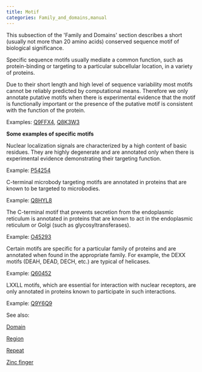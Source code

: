 ```yaml
---
title: Motif
categories: Family_and_domains,manual
---
```


This subsection of the 'Family and Domains' section describes a short (usually not more than 20 amino acids) conserved sequence motif of biological significance.

Specific sequence motifs usually mediate a common function, such as protein-binding or targeting to a particular subcellular location, in a variety of proteins.

Due to their short length and high level of sequence variability most motifs cannot be reliably predicted by computational means. Therefore we only annotate putative motifs when there is experimental evidence that the motif is functionally important or the presence of the putative motif is consistent with the function of the protein.

Examples: [Q9FFX4](http://www.uniprot.org/uniprot/Q9FFX4#family_and_domains), [Q8K3W3](http://www.uniprot.org/uniprot/Q8K3W3#family_and_domains)

**Some examples of specific motifs**

Nuclear localization signals are characterized by a high content of basic residues. They are highly degenerate and are annotated only when there is experimental evidence demonstrating their targeting function.

Example: [P54254](http://www.uniprot.org/uniprot/P54254#family_and_domains)

C-terminal microbody targeting motifs are annotated in proteins that are known to be targeted to microbodies.

Example: [Q8HYL8](http://www.uniprot.org/uniprot/Q8HYL8#family_and_domains)

The C-terminal motif that prevents secretion from the endoplasmic reticulum is annotated in proteins that are known to act in the endoplasmic reticulum or Golgi (such as glycosyltransferases).

Example: [O45293](http://www.uniprot.org/uniprot/O45293#family_and_domains)

Certain motifs are specific for a particular family of proteins and are annotated when found in the appropriate family. For example, the DEXX motifs (DEAH, DEAD, DECH, etc.) are typical of helicases.

Example: [Q60452](http://www.uniprot.org/uniprot/Q60452#family_and_domains)

LXXLL motifs, which are essential for interaction with nuclear receptors, are only annotated in proteins known to participate in such interactions.

Example: [Q9Y6Q9](http://www.uniprot.org/uniprot/Q9Y6Q9#family_and_domains)

See also:

[Domain](http://www.uniprot.org/help/domain)

[Region](http://www.uniprot.org/help/region)

[Repeat](http://www.uniprot.org/help/repeat)

[Zinc finger](http://www.uniprot.org/help/zn%5Ffing)